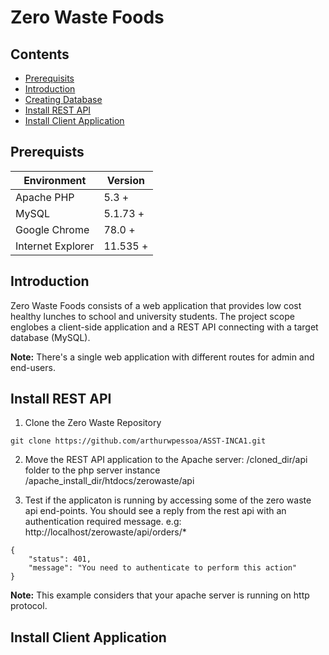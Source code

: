 # Zero Waste Foods <!-- omit in toc -->

## Contents  <!-- omit in toc -->
 
 - [Prerequisits](#prerequisits)
 - [Introduction](#introduction)
 - [Creating Database](#create-database)
 - [Install REST API](#install-rest-api)
 - [Install Client Application](#install-client-application)
 
## Prerequists
| Environment | Version |
| ------------------------------ | ----- |
| Apache PHP | 5.3 + |
| MySQL | 5.1.73 + |
| Google Chrome | 78.0 +  |
| Internet Explorer | 11.535 +  |

## Introduction

Zero Waste Foods consists of a web application that provides low cost healthy lunches to school and university students. The project scope englobes a client-side application and a REST API connecting with a target database (MySQL). 

**Note:** There's a single web application with different routes for admin and end-users.

## Install REST API
1. Clone the Zero Waste Repository 
```
git clone https://github.com/arthurwpessoa/ASST-INCA1.git
```

2. Move the REST API application to the Apache server:  /cloned_dir/api folder to the php server instance /apache_install_dir/htdocs/zerowaste/api

3. Test if the applicaton is running by accessing some of the zero waste api end-points. You should see a reply from the rest api with an authentication required message. e.g: http://localhost/zerowaste/api/orders/*

```
{
    "status": 401,
    "message": "You need to authenticate to perform this action"
}
```

**Note:** This example considers that your apache server is running on http protocol. 


## Install Client Application
